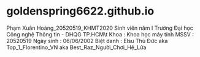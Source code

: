 # goldenspring6622.github.io
Phạm Xuân Hoàng_20520519_KHMT2020
Sinh viên năm I Trường Đại học Công nghệ Thông tin - DHQG TP.HCM\t
Khoa : Khoa học máy tính
MSSV : 20520519
Ngày sinh : 06/06/2002
Biệt danh : Elsu Thủ Đức aka Top_1_Florentino_VN aka Best_Raz_Người_Chơi_Hệ_Lửa
